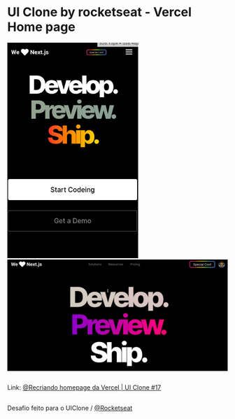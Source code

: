 # UI Clone by rocketseat - Vercel Home page
<div>
<div style="display: inline-block">
  <img src="assets/preview-responsive.gif" style="width: 300px" >
  <img src="assets/preview.gif" align="top" width="600px">
</div>

##
  
Link: [@Recriando homepage da Vercel | UI Clone #17](https://www.youtube.com/watch?v=204ewU7NRO0)

##

 Desafio feito para o UIClone / [@Rocketseat](https://github.com/Rocketseat)
